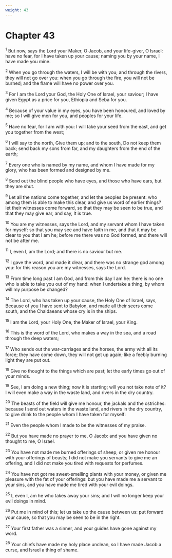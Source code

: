 ```yaml
---
weight: 43
---
```


# Chapter 43

<sup>1</sup> But now, says the Lord your Maker, O Jacob, and your life-giver, O Israel: have no fear, for I have taken up your cause; naming you by your name, I have made you mine. 

<sup>2</sup> When you go through the waters, I will be with you; and through the rivers, they will not go over you: when you go through the fire, you will not be burned; and the flame will have no power over you. 

<sup>3</sup> For I am the Lord your God, the Holy One of Israel, your saviour; I have given Egypt as a price for you, Ethiopia and Seba for you. 

<sup>4</sup> Because of your value in my eyes, you have been honoured, and loved by me; so I will give men for you, and peoples for your life. 

<sup>5</sup> Have no fear, for I am with you: I will take your seed from the east, and get you together from the west; 

<sup>6</sup> I will say to the north, Give them up; and to the south, Do not keep them back; send back my sons from far, and my daughters from the end of the earth; 

<sup>7</sup> Every one who is named by my name, and whom I have made for my glory, who has been formed and designed by me. 

<sup>8</sup> Send out the blind people who have eyes, and those who have ears, but they are shut. 

<sup>9</sup> Let all the nations come together, and let the peoples be present: who among them is able to make this clear, and give us word of earlier things? let their witnesses come forward, so that they may be seen to be true, and that they may give ear, and say, It is true. 

<sup>10</sup> You are my witnesses, says the Lord, and my servant whom I have taken for myself: so that you may see and have faith in me, and that it may be clear to you that I am he; before me there was no God formed, and there will not be after me. 

<sup>11</sup> I, even I, am the Lord; and there is no saviour but me. 

<sup>12</sup> I gave the word, and made it clear, and there was no strange god among you: for this reason you are my witnesses, says the Lord. 

<sup>13</sup> From time long past I am God, and from this day I am he: there is no one who is able to take you out of my hand: when I undertake a thing, by whom will my purpose be changed? 

<sup>14</sup> The Lord, who has taken up your cause, the Holy One of Israel, says, Because of you I have sent to Babylon, and made all their seers come south, and the Chaldaeans whose cry is in the ships. 

<sup>15</sup> I am the Lord, your Holy One, the Maker of Israel, your King. 

<sup>16</sup> This is the word of the Lord, who makes a way in the sea, and a road through the deep waters; 

<sup>17</sup> Who sends out the war-carriages and the horses, the army with all its force; they have come down, they will not get up again; like a feebly burning light they are put out. 

<sup>18</sup> Give no thought to the things which are past; let the early times go out of your minds. 

<sup>19</sup> See, I am doing a new thing; now it is starting; will you not take note of it? I will even make a way in the waste land, and rivers in the dry country. 

<sup>20</sup> The beasts of the field will give me honour, the jackals and the ostriches: because I send out waters in the waste land, and rivers in the dry country, to give drink to the people whom I have taken for myself: 

<sup>21</sup> Even the people whom I made to be the witnesses of my praise. 

<sup>22</sup> But you have made no prayer to me, O Jacob: and you have given no thought to me, O Israel. 

<sup>23</sup> You have not made me burned offerings of sheep, or given me honour with your offerings of beasts; I did not make you servants to give me an offering, and I did not make you tired with requests for perfumes. 

<sup>24</sup> You have not got me sweet-smelling plants with your money, or given me pleasure with the fat of your offerings: but you have made me a servant to your sins, and you have made me tired with your evil doings. 

<sup>25</sup> I, even I, am he who takes away your sins; and I will no longer keep your evil doings in mind. 

<sup>26</sup> Put me in mind of this; let us take up the cause between us: put forward your cause, so that you may be seen to be in the right. 

<sup>27</sup> Your first father was a sinner, and your guides have gone against my word. 

<sup>28</sup> Your chiefs have made my holy place unclean, so I have made Jacob a curse, and Israel a thing of shame. 


